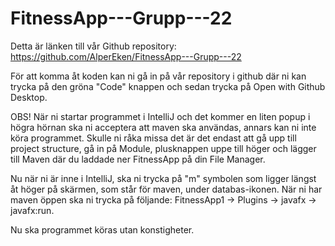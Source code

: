 # FitnessApp---Grupp---22

Detta är länken till vår Github repository: https://github.com/AlperEken/FitnessApp---Grupp---22

För att komma åt koden kan ni gå in på vår repository i github där ni kan trycka på den gröna "Code" knappen och sedan trycka på Open with Github Desktop.
<br>

OBS! När ni startar programmet i IntelliJ och det kommer en liten popup i högra hörnan ska ni acceptera att maven ska användas, annars kan ni inte köra programmet. Skulle ni råka missa det är det endast att gå upp till project structure, gå in på Module, plusknappen uppe till höger och lägger till Maven där du laddade ner FitnessApp på din File Manager. 
<br>

Nu när ni är inne i IntelliJ, ska ni trycka på "m" symbolen som ligger längst åt höger på skärmen, som står för maven, under databas-ikonen.
När ni har maven öppen ska ni trycka på följande: FitnessApp1 -> Plugins -> javafx -> javafx:run.

Nu ska programmet köras utan konstigheter.
